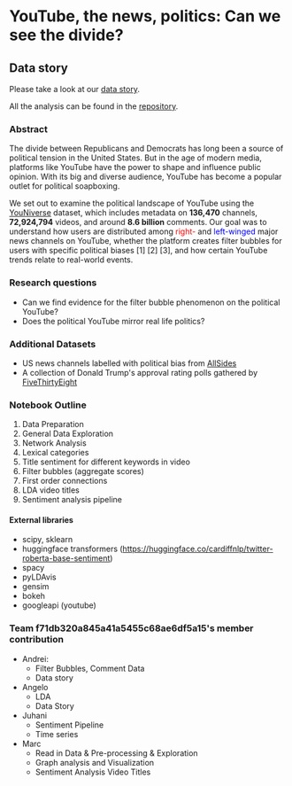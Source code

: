 # YouTube, the news, politics: Can we see the divide?

## Data story

Please take a look at our [data story](https://marcplustwo.github.io/ada_political_youtube/).

All the analysis can be found in the [repository](https://github.com/epfl-ada/ada-2022-project-f71db320a845a41a5455c68ae6df5a15).

### Abstract

The divide between Republicans and Democrats has long been a source of political tension in the United States. But in the age of modern media, platforms like YouTube have the power to shape and influence public opinion. With its big and diverse audience, YouTube has become a popular outlet for political soapboxing.

We set out to examine the political landscape of YouTube using the [YouNiverse](https://github.com/epfl-dlab/YouNiverse) dataset, which includes metadata on **136,470** channels, **72,924,794** videos, and around **8.6 billion** comments. Our goal was to understand how users are distributed among <span style="color:red">right-</span> and <span style="color:Blue">left-winged</span> major news channels on YouTube, whether the platform creates filter bubbles for users with specific political biases [1] [2] [3], and how certain YouTube trends relate to real-world events.

### Research questions

* Can we find evidence for the filter bubble phenomenon on the political YouTube?
* Does the political YouTube mirror real life politics?

### Additional Datasets

- US news channels labelled with political bias from [AllSides](https://www.allsides.com/media-bias)
- A collection of Donald Trump's approval rating polls gathered by [FiveThirtyEight](https://projects.fivethirtyeight.com/polls/favorability/donald-trump/)

### Notebook Outline

1. Data Preparation
2. General Data Exploration
3. Network Analysis
4. Lexical categories
5. Title sentiment for different keywords in video
6. Filter bubbles (aggregate scores)
7. First order connections
8. LDA video titles
9. Sentiment analysis pipeline

#### External libraries
- scipy, sklearn
- huggingface transformers (https://huggingface.co/cardiffnlp/twitter-roberta-base-sentiment)
- spacy
- pyLDAvis
- gensim
- bokeh
- googleapi (youtube) 


### Team f71db320a845a41a5455c68ae6df5a15's member contribution

- Andrei:
    - Filter Bubbles, Comment Data
    - Data story
- Angelo
    - LDA
    - Data Story
- Juhani
    - Sentiment Pipeline
    - Time series
- Marc
    - Read in Data & Pre-processing & Exploration
    - Graph analysis and Visualization
    - Sentiment Analysis Video Titles

